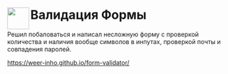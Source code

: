 # Валидация Формы <img align="left" width="50" height="50" src="https://www.clipartmax.com/png/middle/183-1834729_little-table-grid-comments-table-icon.png">

Решил побаловаться и написал несложную форму с проверкой количества и наличия вообще символов в инпутах, проверкой почты и совпадения паролей. 

https://weer-inho.github.io/form-validator/
